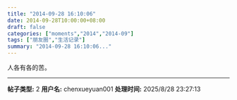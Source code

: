 ```yaml
---
title: "2014-09-28 16:10:06"
date: 2014-09-28T10:00:00+08:00
draft: false
categories: ["moments","2014","2014-09"]
tags: ["朋友圈","生活记录"]
summary: "2014-09-28 16:10:06..."
---
```


人各有各的苦。

---

**帖子类型:** 2
**用户名:** chenxueyuan001
**处理时间:** 2025/8/28 23:27:13